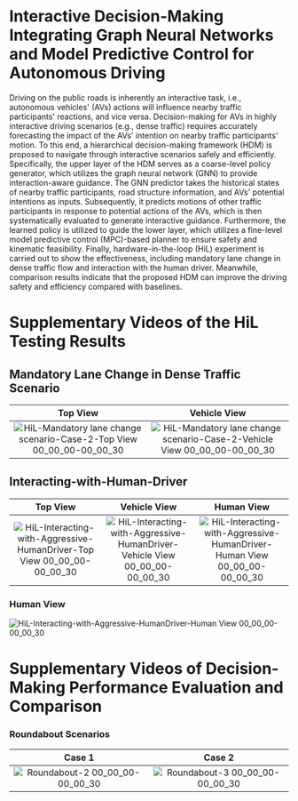# Interactive Decision-Making Integrating Graph Neural Networks and Model Predictive Control for Autonomous Driving
Driving on the public roads is inherently an interactive task, i.e., autonomous vehicles' (AVs) actions will influence nearby traffic participants' reactions, and vice versa. Decision-making for AVs in highly interactive driving scenarios (e.g., dense traffic) requires accurately forecasting the impact of the AVs' intention on nearby traffic participants' motion. To this end, a hierarchical decision-making framework (HDM) is proposed to navigate through interactive scenarios safely and efficiently. Specifically, the upper layer of the HDM serves as a coarse-level policy generator, which utilizes the graph neural network (GNN) to provide interaction-aware guidance. The GNN predictor takes the historical states of nearby traffic participants, road structure information, and AVs' potential intentions as inputs. Subsequently, it predicts motions of other traffic participants in response to potential actions of the AVs, which is then systematically evaluated to generate interactive guidance. Furthermore, the learned policy is utilized to guide the lower layer, which utilizes a fine-level model predictive control (MPC)-based planner to ensure safety and kinematic feasibility. Finally, hardware-in-the-loop (HiL) experiment is carried out to show the effectiveness, including mandatory lane change in dense traffic flow and interaction with the human driver. Meanwhile, comparison results indicate that the proposed HDM can improve the driving safety and efficiency compared with baselines.

# Supplementary Videos of the HiL Testing Results
## Mandatory Lane Change in Dense Traffic Scenario
Top View | Vehicle View
:-------------------------:|:-------------------------:
![HiL-Mandatory lane change scenario-Case-2-Top View 00_00_00-00_00_30](https://github.com/Kayne0401/IMPC/assets/112403512/386c15bf-57e5-4499-8545-73fcda925e2d) | ![HiL-Mandatory lane change scenario-Case-2-Vehicle View 00_00_00-00_00_30](https://github.com/Kayne0401/IMPC/assets/112403512/c8e1beda-3c85-48fb-8f4d-356ca0facadc)

## Interacting-with-Human-Driver
Top View | Vehicle View | Human View
:-------------------------:|:-------------------------:|:-------------------------:
![HiL-Interacting-with-Aggressive-HumanDriver-Top View 00_00_00-00_00_30](https://github.com/Kayne0401/IMPC/assets/112403512/075a8572-aee1-45eb-b068-80459171c11f) | ![HiL-Interacting-with-Aggressive-HumanDriver-Vehicle View 00_00_00-00_00_30](https://github.com/Kayne0401/IMPC/assets/112403512/33124517-a1ab-49c1-8adc-1af098a99d25) |![HiL-Interacting-with-Aggressive-HumanDriver-Human View 00_00_00-00_00_30](https://github.com/Kayne0401/IMPC/assets/112403512/20edb960-dc0c-42aa-bd58-75d869d08d64)

### Human View
![HiL-Interacting-with-Aggressive-HumanDriver-Human View 00_00_00-00_00_30](https://github.com/Kayne0401/IMPC/assets/112403512/20edb960-dc0c-42aa-bd58-75d869d08d64)

# Supplementary Videos of Decision-Making Performance Evaluation and Comparison

### Roundabout Scenarios
Case 1 | Case 2
:-------------------------:|:-------------------------:
![Roundabout-2 00_00_00-00_00_30](https://github.com/user-attachments/assets/018cf04c-beb8-4476-b5f4-84b3efbf5986) | ![Roundabout-3 00_00_00-00_00_30](https://github.com/user-attachments/assets/05b12fd4-14c9-4149-8f0d-c049e19cd672)





